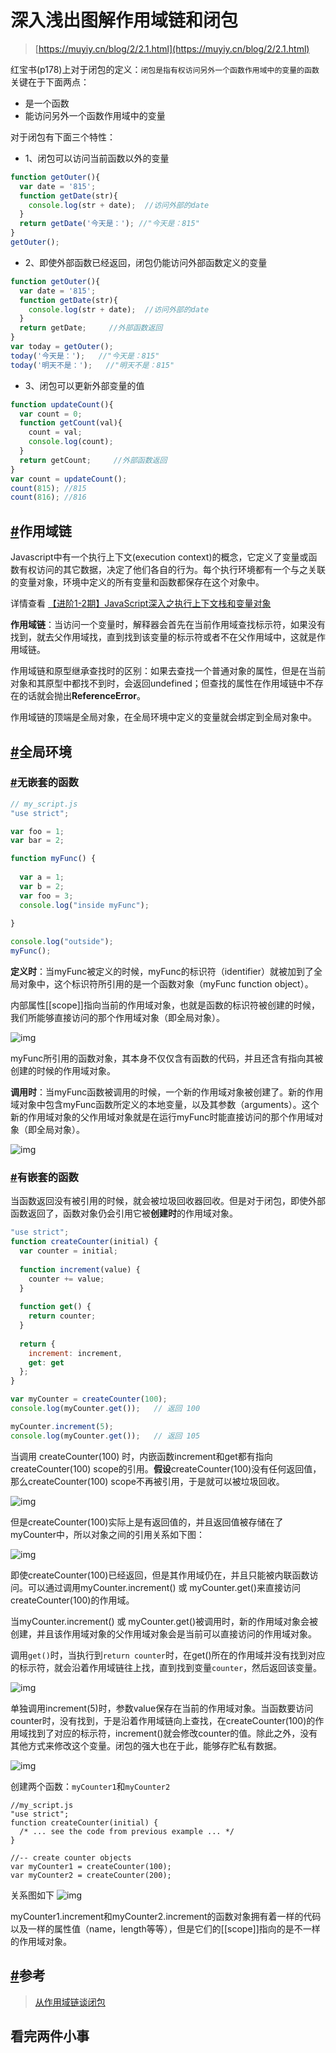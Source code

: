 # 深入浅出图解作用域链和闭包

> [https://muyiy.cn/blog/2/2.1.html](https://muyiy.cn/blog/2/2.1.html)

红宝书(p178)上对于闭包的定义：`闭包是指有权访问另外一个函数作用域中的变量的函数` 关键在于下面两点：

- 是一个函数
- 能访问另外一个函数作用域中的变量

对于闭包有下面三个特性：

- 1、闭包可以访问当前函数以外的变量

```js
function getOuter(){
  var date = '815';
  function getDate(str){
    console.log(str + date);  //访问外部的date
  }
  return getDate('今天是：'); //"今天是：815"
}
getOuter();
```

- 2、即使外部函数已经返回，闭包仍能访问外部函数定义的变量

```js
function getOuter(){
  var date = '815';
  function getDate(str){
    console.log(str + date);  //访问外部的date
  }
  return getDate;     //外部函数返回
}
var today = getOuter();
today('今天是：');   //"今天是：815"
today('明天不是：');   //"明天不是：815"
```

- 3、闭包可以更新外部变量的值

```js
function updateCount(){
  var count = 0;
  function getCount(val){
    count = val;
    console.log(count);
  }
  return getCount;     //外部函数返回
}
var count = updateCount();
count(815); //815
count(816); //816
```

## [#](https://muyiy.cn/blog/2/2.1.html#作用域链)作用域链

Javascript中有一个执行上下文(execution context)的概念，它定义了变量或函数有权访问的其它数据，决定了他们各自的行为。每个执行环境都有一个与之关联的变量对象，环境中定义的所有变量和函数都保存在这个对象中。

详情查看 [【进阶1-2期】JavaScript深入之执行上下文栈和变量对象](https://mp.weixin.qq.com/s?__biz=MzU3NjczNDk2MA==&mid=2247483746&idx=1&sn=06616d0bd52222cd0f2f038d77d913a3&chksm=fd0e12fdca799beb75b9eca2f2b1369d12381a5ec3231e17615a4f52463b8860c97cbf011d26&token=2048385331&lang=zh_CN#rd)

**作用域链**：当访问一个变量时，解释器会首先在当前作用域查找标示符，如果没有找到，就去父作用域找，直到找到该变量的标示符或者不在父作用域中，这就是作用域链。

作用域链和原型继承查找时的区别：如果去查找一个普通对象的属性，但是在当前对象和其原型中都找不到时，会返回undefined；但查找的属性在作用域链中不存在的话就会抛出**ReferenceError**。

作用域链的顶端是全局对象，在全局环境中定义的变量就会绑定到全局对象中。

## [#](https://muyiy.cn/blog/2/2.1.html#全局环境)全局环境

### [#](https://muyiy.cn/blog/2/2.1.html#无嵌套的函数)无嵌套的函数

```js
// my_script.js
"use strict";

var foo = 1;
var bar = 2;

function myFunc() {
  
  var a = 1;
  var b = 2;
  var foo = 3;
  console.log("inside myFunc");
  
}

console.log("outside");
myFunc();
```

**定义时**：当myFunc被定义的时候，myFunc的标识符（identifier）就被加到了全局对象中，这个标识符所引用的是一个函数对象（myFunc function object）。

内部属性[[scope]]指向当前的作用域对象，也就是函数的标识符被创建的时候，我们所能够直接访问的那个作用域对象（即全局对象）。

![img](http://resource.muyiy.cn/image/2019-07-24-060243.png)

myFunc所引用的函数对象，其本身不仅仅含有函数的代码，并且还含有指向其被创建的时候的作用域对象。

**调用时**：当myFunc函数被调用的时候，一个新的作用域对象被创建了。新的作用域对象中包含myFunc函数所定义的本地变量，以及其参数（arguments）。这个新的作用域对象的父作用域对象就是在运行myFunc时能直接访问的那个作用域对象（即全局对象）。

![img](http://resource.muyiy.cn/image/2019-07-24-60244.png)

### [#](https://muyiy.cn/blog/2/2.1.html#有嵌套的函数)有嵌套的函数

当函数返回没有被引用的时候，就会被垃圾回收器回收。但是对于闭包，即使外部函数返回了，函数对象仍会引用它被**创建时**的作用域对象。

```js
"use strict";
function createCounter(initial) {
  var counter = initial;
  
  function increment(value) {
    counter += value;
  }
  
  function get() {
    return counter;
  }
  
  return {
    increment: increment,
    get: get
  };
}

var myCounter = createCounter(100);
console.log(myCounter.get());   // 返回 100

myCounter.increment(5);
console.log(myCounter.get());   // 返回 105
```

当调用 createCounter(100) 时，内嵌函数increment和get都有指向createCounter(100) scope的引用。**假设**createCounter(100)没有任何返回值，那么createCounter(100) scope不再被引用，于是就可以被垃圾回收。

![img](http://resource.muyiy.cn/image/2019-07-24-060244.png)

但是createCounter(100)实际上是有返回值的，并且返回值被存储在了myCounter中，所以对象之间的引用关系如下图：

![img](http://resource.muyiy.cn/image/2019-07-24-060246.png)

即使createCounter(100)已经返回，但是其作用域仍在，并且只能被内联函数访问。可以通过调用myCounter.increment() 或 myCounter.get()来直接访问createCounter(100)的作用域。

当myCounter.increment() 或 myCounter.get()被调用时，新的作用域对象会被创建，并且该作用域对象的父作用域对象会是当前可以直接访问的作用域对象。

调用`get()`时，当执行到`return counter`时，在get()所在的作用域并没有找到对应的标示符，就会沿着作用域链往上找，直到找到变量`counter`，然后返回该变量。

![img](http://resource.muyiy.cn/image/2019-07-24-060247.png)

单独调用increment(5)时，参数value保存在当前的作用域对象。当函数要访问counter时，没有找到，于是沿着作用域链向上查找，在createCounter(100)的作用域找到了对应的标示符，increment()就会修改counter的值。除此之外，没有其他方式来修改这个变量。闭包的强大也在于此，能够存贮私有数据。

![img](http://resource.muyiy.cn/image/2019-07-24-060248.png)

创建两个函数：`myCounter1`和`myCounter2`

```text
//my_script.js
"use strict";
function createCounter(initial) {
  /* ... see the code from previous example ... */
}

//-- create counter objects
var myCounter1 = createCounter(100);
var myCounter2 = createCounter(200);
```

关系图如下 ![img](http://resource.muyiy.cn/image/2019-07-24-060249.png)

myCounter1.increment和myCounter2.increment的函数对象拥有着一样的代码以及一样的属性值（name，length等等），但是它们的[[scope]]指向的是不一样的作用域对象。

## [#](https://muyiy.cn/blog/2/2.1.html#参考)参考

> [从作用域链谈闭包](https://github.com/dwqs/blog/issues/18)

## 看完两件小事